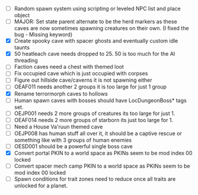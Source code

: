 - [ ] Random spawn system using scripting or leveled NPC list and place object
- [ ] MAJOR: Set state parent alternate to be the herd markers as these caves are now sometimes spawning creatures on their own. (I fixed the bug - Missing keyword)
- [X] Create spooky cave with spacer ghosts and eventually custom idle taunts
- [X] 50 heatleach cave needs dropped to 25. 50 is too much for the AI threading
- [ ] Faction caves need a chest with themed loot
- [ ] Fix occupied cave which is just occupied with corpses
- [ ] Figure out hillside cave/caverns it is not spawning either
- [ ] OEAF011 needs another 2 groups it is too large for just 1 group
- [x] Rename terrormorph caves to hollows
- [ ] Human spawn caves with bosses should have LocDungeonBoss* tags set.
- [ ] OEJP001 needs 2 more groups of creatures its too large for just 1.
- [ ] OEAF014 needs 2 more groups of starborn its just too large for 1.
- [ ] Need a House Va'ruun themed cave
- [ ] OEJP008 has human stuff all over it, it should be a captive rescue or something like with 3 groups of human enemies
- [ ] OESD001 should be a powerful single boss cave
- [X] Convert portal PKIN to a world space as PKINs seem to be mod index 00 locked
- [ ] Convert spacer mech camp PKIN to a world space as PKINs seem to be mod index 00 locked
- [ ] Spawn conditions for trait zones need to reduce once all traits are unlocked for a planet.
